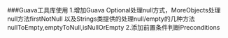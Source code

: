 ###Guava工具库使用
	1.增加Guava Optional处理null方式，MoreObjects处理null方法firstNotNull
	以及Strings类提供的处理null/empty的几种方法nullToEmpty,emptyToNull,isNullOrEmpty
	2.添加前置条件判断Preconditions